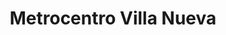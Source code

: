 ---
title: "Metrocentro Villa Nueva"
url: /zona-4-de-villa-nueva/metrocentro-villa-nueva/
shop: Einkaufszentrum
---